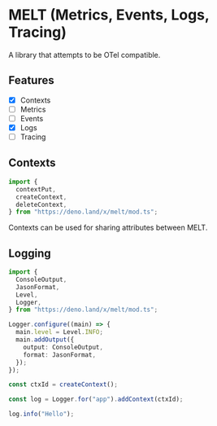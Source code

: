 # MELT (Metrics, Events, Logs, Tracing)

A library that attempts to be OTel compatible.

## Features

- [x] Contexts
- [ ] Metrics
- [ ] Events
- [x] Logs
- [ ] Tracing

## Contexts

```ts
import {
  contextPut,
  createContext,
  deleteContext,
} from "https://deno.land/x/melt/mod.ts";
```

Contexts can be used for sharing attributes between MELT.

## Logging

```ts
import {
  ConsoleOutput,
  JasonFormat,
  Level,
  Logger,
} from "https://deno.land/x/melt/mod.ts";

Logger.configure((main) => {
  main.level = Level.INFO;
  main.addOutput({
    output: ConsoleOutput,
    format: JasonFormat,
  });
});

const ctxId = createContext();

const log = Logger.for("app").addContext(ctxId);

log.info("Hello");
```
